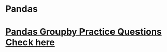 # Pandas
# [Pandas Groupby Practice Questions Check here](https://www.w3resource.com/python-exercises/pandas/groupby/index.php)
